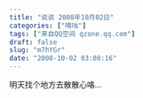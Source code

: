```yaml
---
title: "说说 2008年10月02日"
categories: ["嘀咕"]
tags: ["来自QQ空间 qzone.qq.com"]
draft: false
slug: "m7hYGr"
date: "2008-10-02 03:08:16"
---
```


明天找个地方去散散心咯...
